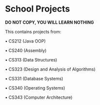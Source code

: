 # School Projects

**DO NOT COPY, YOU WILL LEARN NOTHING**

This contains projects from:

• CS212 (Java OOP)

• CS240 (Assembly)

• CS313 (Data Structures)

• CS323 (Design and Analysis of Algorithms)

• CS331 (Database Systems)

• CS340 (Operating Systems)

• CS343 (Computer Architecture)
